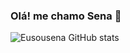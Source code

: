 ### Olá! me chamo Sena  👋

![Eusousena GitHub stats](https://github-readme-stats.vercel.app/api?username=Eusousena&show_icons=true&theme=radical)

<!--
**Eusousena/Eusousena** is a ✨ _special_ ✨ repository because its `README.md` (this file) appears on your GitHub profile.

Here are some ideas to get you started:

- 🔭 I’m currently working on ...
- 🌱 I’m currently learning ...
- 👯 I’m looking to collaborate on ...
- 🤔 I’m looking for help with ...
- 💬 Ask me about ...
- 📫 How to reach me: ...
- 😄 Pronouns: ...
- ⚡ Fun fact: ...
-->
